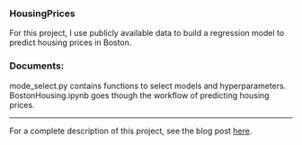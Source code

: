 ### HousingPrices  

For this project, I use publicly available data to build a regression model to predict housing prices in Boston.

### Documents:  
mode_select.py contains functions to select models and hyperparameters.  
BostonHousing.ipynb goes though the workflow of predicting housing prices.  

---

For a complete description of this project, see the blog post [here](https://joomik.github.io/Housing/).